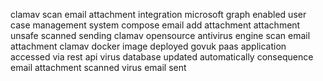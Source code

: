 clamav scan email attachment integration microsoft graph enabled user case management system compose email add attachment attachment unsafe scanned sending clamav opensource antivirus engine scan email attachment clamav docker image deployed govuk paas application accessed via rest api virus database updated automatically consequence email attachment scanned virus email sent